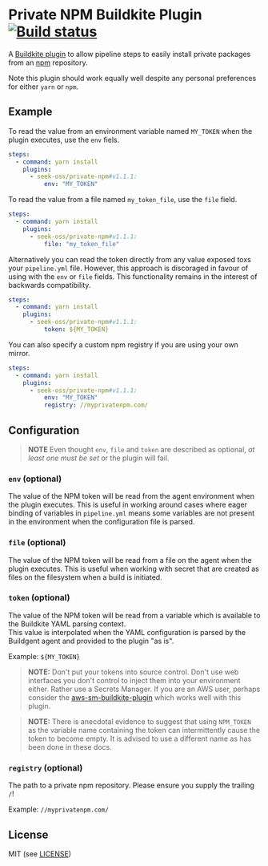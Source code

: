 # Private NPM Buildkite Plugin [![Build status](https://badge.buildkite.com/705414e5df1533fbc18a2dda1305ec015282575a87edb1e0c1.svg)](https://buildkite.com/seek/private-npm-buildkite-plugin)

A [Buildkite plugin](https://buildkite.com/docs/agent/v3/plugins) to allow pipeline steps to easily install
private packages from an [npm](https://www.npmjs.com) repository.

Note this plugin should work equally well despite any personal preferences for either `yarn` or `npm`.

## Example

To read the value from an environment variable named `MY_TOKEN` when the plugin executes, use the `env` fiels.

```yml
steps:
  - command: yarn install
    plugins:
      - seek-oss/private-npm#v1.1.1:
          env: "MY_TOKEN"
```

To read the value from a file named `my_token_file`, use the `file` field.

```yml
steps:
  - command: yarn install
    plugins:
      - seek-oss/private-npm#v1.1.1:
          file: "my_token_file"
```

Alternatively you can read the token directly from any value exposed toxs your `pipeline.yml` file.  However, this 
approach is discoraged in favour of using with the `env` or `file` fields.  This functionality remains in the interest
 of backwards compatibility.

```yml
steps:
  - command: yarn install
    plugins:
      - seek-oss/private-npm#v1.1.1:
          token: ${MY_TOKEN}
```


You can also specify a custom npm registry if you are using your own mirror.

```yml
steps:
  - command: yarn install
    plugins:
      - seek-oss/private-npm#v1.1.1:
          env: "MY_TOKEN"
          registry: //myprivatenpm.com/
```

## Configuration

> **NOTE** Even thought `env`, `file` and `token` are described as optional, _at least one must be set_ or the plugin 
> will fail.

### `env` (optional)

The value of the NPM token will be read from the agent environment when the plugin executes.  This is useful in working
around cases where eager binding of variables in `pipeline.yml` means some variables are not present in the 
environment when the configuration file is parsed.

### `file` (optional)

The value of the NPM token will be read from a file on the agent when the plugin executes.  This is useful when working
with secret that are created as files on the filesystem when a build is initiated.

### `token` (optional)

The value of the NPM token will be read from a variable which is available to the Buildkite YAML parsing context.  
This value is interpolated when the YAML configuration is parsed by the Buildgent agent and provided to the plugin "as 
is".

Example: `${MY_TOKEN}`
> **NOTE:** Don't put your tokens into source control.  Don't use web interfaces you don't control to inject them into 
> your environment either.  Rather use a Secrets Manager.  If you are an AWS user, perhaps consider the 
> [aws-sm-buildkite-plugin](https://github.com/seek-oss/aws-sm-buildkite-plugin) which works well with this plugin.

> **NOTE:** There is anecdotal evidence to suggest that using `NPM_TOKEN` as the variable name containing the 
> token can intermittently cause the token to become empty.  It is advised to use a different name as has been done in 
> these docs.

### `registry` (optional)
The path to a private npm repository.  Please ensure you supply the trailing `/`!

Example: `//myprivatenpm.com/`

## License
MIT (see [LICENSE](./LICENSE))
